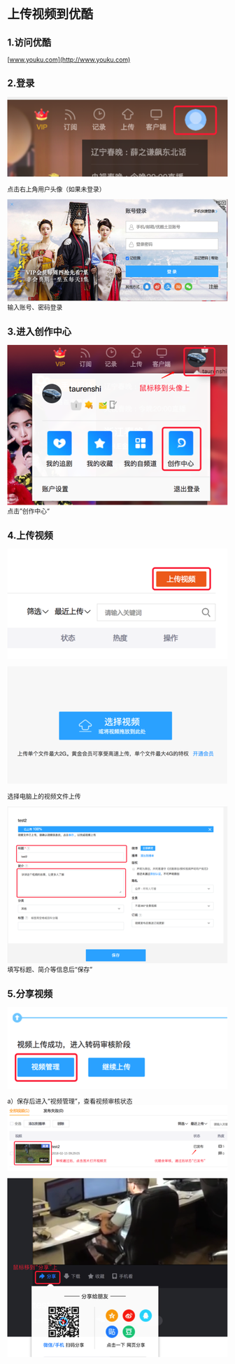 # 上传视频到优酷

## 1.访问优酷

[www.youku.com](http://www.youku.com)

## 2.登录

![](/assets/01.png)

点击右上角用户头像（如果未登录）

![](/assets/02.png)输入账号、密码登录

## 3.进入创作中心

![](/assets/03.png)点击”创作中心“

## 4.上传视频

![](/assets/04.png)

![](/assets/05.png)

选择电脑上的视频文件上传

![](/assets/06.png)填写标题、简介等信息后“保存”

## 5.分享视频

![](/assets/07.png)

a）保存后进入“视频管理”，查看视频审核状态![](/assets/08.png)

![](/assets/09.png)

